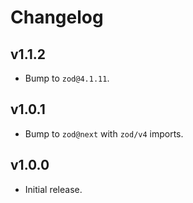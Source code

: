 # Changelog
## v1.1.2
- Bump to `zod@4.1.11`.

## v1.0.1
- Bump to `zod@next` with `zod/v4` imports.

## v1.0.0
- Initial release.
